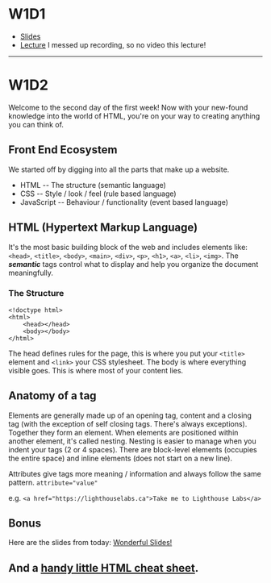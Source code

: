 # W1D1
* [Slides](https://docs.google.com/presentation/d/1cVwsK0iSV_howeHnWf7eVHTqOM8Ov0v9tjYBVYPjyLs/edit?usp=sharing)
* [Lecture]() I messed up recording, so no video this lecture!
---
# W1D2

Welcome to the second day of the first week! Now with your new-found knowledge into the world of HTML, you're on your way to creating anything you can think of.

## Front End Ecosystem
We started off by digging into all the parts that make up a website.

- HTML -- The structure (semantic language)
- CSS -- Style / look / feel (rule based language)
- JavaScript -- Behaviour / functionality (event based language)

## HTML (Hypertext Markup Language)
It's the most basic building block of the web and includes elements like: `<head>`, `<title>`, `<body>`, `<main>`, `<div>`, `<p>`, `<h1>`, `<a>`, `<li>`, `<img>`. The ***semantic*** tags control what to display and help you organize the document meaningfully.

### The Structure
```
<!doctype html>
<html>
    <head></head>
    <body></body>
</html>
```
The head defines rules for the page, this is where you put your `<title>` element and `<link>` your CSS stylesheet. The body is where everything visible goes. This is where most of your content lies.

## Anatomy of a tag
Elements are generally made up of an opening tag, content and a closing tag (with the exception of self closing tags. There's always exceptions). Together they form an element. When elements are positioned within another element, it's called nesting. Nesting is easier to manage when you indent your tags (2 or 4 spaces). There are block-level elements (occupies the entire space) and inline elements (does not start on a new line).

Attributes give tags more meaning / information and always follow the same pattern.
`attribute="value"`

e.g. `<a href="https://lighthouselabs.ca">Take me to Lighthouse Labs</a>`

## Bonus
Here are the slides from today: [Wonderful Slides!](https://docs.google.com/presentation/d/1OpSp1lRXnnxO6euWuTusn7DSeYtEuzZK7aryEMw6TS8/edit?usp=sharing)

And a [handy little HTML cheat sheet](https://websitesetup.org/html5-cheat-sheet/).
---
